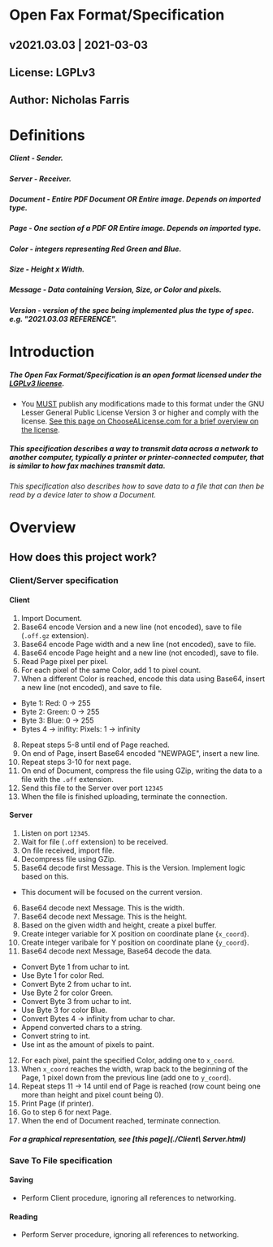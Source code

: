 # Open Fax Format/Specification
## v2021.03.03 | 2021-03-03
## License: LGPLv3
## Author: Nicholas Farris

# Definitions
##### Client - Sender.
##### Server - Receiver.
##### Document - Entire PDF Document OR Entire image. Depends on imported type.
##### Page - One section of a PDF OR Entire image. Depends on imported type.
##### Color - integers representing Red Green and Blue.
##### Size - Height x Width.
##### Message - Data containing Version, Size, or Color and pixels.
##### Version - version of the spec being implemented plus the type of spec. e.g. "2021.03.03 REFERENCE".

# Introduction
##### The Open Fax Format/Specification is an open format licensed under the [LGPLv3 license](http://www.gnu.org/licenses/lgpl-3.0.en.html).
* You [MUST](https://www.faa.gov/about/initiatives/plain_language/articles/mandatory/) publish any modifications made to this format under the GNU Lesser General Public License Version 3 or higher and comply with the license. [See this page on ChooseALicense.com for a brief overview on the license](https://choosealicense.com/licenses/lgpl-3.0/).

##### This specification describes a way to transmit data across a network to another computer, typically a printer or printer-connected computer, that is similar to how fax machines transmit data.
###### This specification also describes how to save data to a file that can then be read by a device later to show a Document.

# Overview
## How does this project work?
### Client/Server specification
#### Client
 1. Import Document.
 2. Base64 encode Version and a new line (not encoded), save to file (`.off.gz` extension).
 3. Base64 encode Page width and a new line (not encoded), save to file.
 4. Base64 encode Page height and a new line (not encoded), save to file.
 5. Read Page pixel per pixel.
 6. For each pixel of the same Color, add 1 to pixel count.
 7. When a different Color is reached, encode this data using Base64, insert a new line (not encoded), and save to file.
   * Byte 1: Red: 0 -> 255
   * Byte 2: Green: 0 -> 255
   * Byte 3: Blue: 0 -> 255
   * Bytes 4 -> inifity: Pixels: 1 -> infinity 
 8. Repeat steps 5-8 until end of Page reached. 
 9. On end of Page, insert Base64 encoded "NEWPAGE", insert a new line.
 10. Repeat steps 3-10 for next page.
 11. On end of Document, compress the file using GZip, writing the data to a file with the `.off` extension.
 12. Send this file to the Server over port `12345`
 13. When the file is finished uploading, terminate the connection.
 
#### Server
 1. Listen on port `12345`.
 2. Wait for file (`.off` extension) to be received.
 3. On file received, import file.
 4. Decompress file using GZip.
 5. Base64 decode first Message. This is the Version. Implement logic based on this. 
   * This document will be focused on the current version.
 6. Base64 decode next Message. This is the width.
 7. Base64 decode next Message. This is the height.
 8. Based on the given width and height, create a pixel buffer.
 9. Create integer variable for X position on coordinate plane {`x_coord`}.
 10. Create integer varibale for Y position on coordinate plane {`y_coord`}.
 11. Base64 decode next Message, Base64 decode the data.
   * Convert Byte 1 from uchar to int.
   * Use Byte 1 for color Red.
   * Convert Byte 2 from uchar to int.
   * Use Byte 2 for color Green.
   * Convert Byte 3 from uchar to int.
   * Use Byte 3 for color Blue.
   * Convert Bytes 4 -> infinity from uchar to char.
   * Append converted chars to a string.
   * Convert string to int. 
   * Use int as the amount of pixels to paint.
 12. For each pixel, paint the specified Color, adding one to `x_coord`.
 13. When `x_coord` reaches the width, wrap back to the beginning of the Page, 1 pixel down from the previous line (add one to `y_coord`).
 14. Repeat steps 11 -> 14 until end of Page is reached (row count being one more than height and pixel count being 0).
 15. Print Page (if printer).
 16. Go to step 6 for next Page.
 18. When the end of Document reached, terminate connection.
 
##### For a graphical representation, see [this page](./Client\ Server.html)

### Save To File specification
#### Saving
 * Perform Client procedure, ignoring all references to networking.
 
#### Reading
 * Perform Server procedure, ignoring all references to networking.
